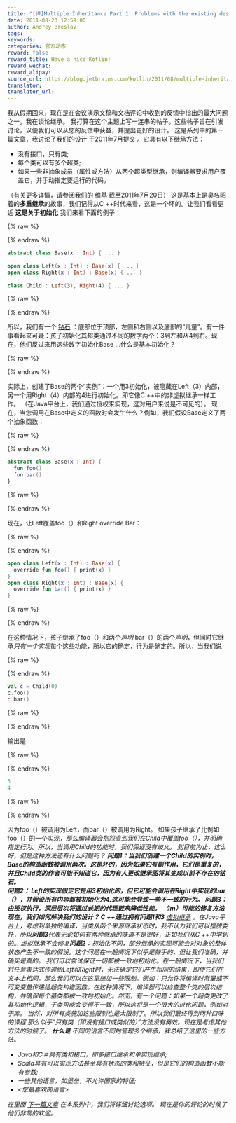```yaml
---
title: "[译]Multiple Inheritance Part 1: Problems with the existing design"
date: 2011-08-23 12:59:00
author: Andrey Breslav
tags:
keywords:
categories: 官方动态
reward: false
reward_title: Have a nice Kotlin!
reward_wechat:
reward_alipay:
source_url: https://blog.jetbrains.com/kotlin/2011/08/multiple-inheritance-part-1-problems-with-the-existing-design/
translator:
translator_url:
---
```


我从假期回来，现在是在会议演示文稿和文档评论中收到的反馈中指出的最大问题之一。我在谈论继承。
我打算在这个主题上写一连串的帖子。这些帖子旨在引发讨论，以便我们可以从您的反馈中获益，并提出更好的设计。
这是系列中的第一篇文章，我讨论了我们的设计 [于2011年7月提交](http://confluence.jetbrains.net/download/attachments/40702623/JVMLS_workshop_2011.pdf?version=1&modificationDate=1311201781543) 。它具有以下继承方法：

* 没有接口，只有类;
* 每个类可以有多个超类;
* 如果一些非抽象成员（属性或方法）从两个超类型继承，则编译器要求用户覆盖它，并手动指定要运行的代码。

（有关更多详情，请参阅我们的 [维基](http://confluence.jetbrains.net/pages/viewpage.action?pageId=41484416) 截至2011年7月20日）
这是基本上是臭名昭着的**多重继承**的故事，我们记得从C ++时代来看，这是一个坏的。让我们看看更近
**这是关于初始化**
我们来看下面的例子：

{% raw %}
<p></p>
{% endraw %}

```kotlin
abstract class Base(x : Int) { ... }
 
open class Left(x : Int) : Base(x) { ... }
open class Right(x : Int) : Base(x) { ... }
 
class Child : Left(3), Right(4) { ... }
```

{% raw %}
<p></p>
{% endraw %}

所以，我们有一个 [钻石](http://en.wikipedia.org/wiki/Diamond_problem) ：底部位于顶部，左侧和右侧以及底部的“儿童”。有一件事看起来可疑：孩子初始化其超类通过不同的数字两个：3到左和从4到右。现在，他们反过来用这些数字初始化Base ...什么是基本初始化？

{% raw %}
<p><span id="more-74"></span></p>
{% endraw %}

实际上，创建了Base的两个“实例”：一个用3初始化，被隐藏在Left（3）内部，另一个用Right（4）内部的4进行初始化。即它像C ++中的非虚拟继承一样工作。 （在Java平台上，我们通过授权来实现，这对用户来说是不可见的）。
现在，当您调用在Base中定义的函数时会发生什么？例如，我们假设Base定义了两个抽象函数：

{% raw %}
<p></p>
{% endraw %}

```kotlin
abstract class Base(x : Int) {
  fun foo()
  fun bar()
}
```

{% raw %}
<p></p>
{% endraw %}

现在，让Left覆盖foo（）和Right override Bar：

{% raw %}
<p></p>
{% endraw %}

```kotlin
open class Left(x : Int) : Base(x) {
  override fun foo() { print(x) }
}
open class Right(x : Int) : Base(x) {
  override fun bar() { print(x) }
}
```

{% raw %}
<p></p>
{% endraw %}

在这种情况下，孩子继承了foo（）和两个<em>声明</em> bar（）的两个<em>声明</em>，但同时它继承<em>只有一个实现</em>每个这些功能，所以它的确定，行为是确定的。所以，当我们说

{% raw %}
<p></p>
{% endraw %}

```kotlin
val c = Child(0)
c.foo()
c.bar()
```

{% raw %}
<p></p>
{% endraw %}

输出是

{% raw %}
<p></p>
{% endraw %}

```kotlin
3
4
```

{% raw %}
<p></p>
{% endraw %}

因为foo（）被调用为Left，而bar（）被调用为Right。
如果孩子继承了比例如foo（）的一个实现<em>，那么编译器会抱怨直到我们在Child中覆盖foo（），并明确指定行为。所以，当调用Child的功能时，我们保证没有歧义。
到目前为止，这么好，但是这种方法还有什么问题吗？
**问题1：**当我们创建一个Child的实例时，Base的构造函数被调用两次。这是坏的，因为如果它有副作用，它们是重复的，并且Child类的作者可能不知道它，因为有人更改继承图将其变成以前不存在的钻石。
<br/>
**问题2：** Left的实现假定它是用3初始化的，但它可能会调用在Right中实现的bar（），并假设所有内容都被初始化为4.这可能会导致一些不一致的行为。
**问题3：**由授权执行，深层层次将通过长期的代理链来降低性能。
**（Im）可能的修复方法**
现在，我们如何解决我们的设计？ C ++通过拥有**问题1**和**3** [虚拟继承](http://en.wikipedia.org/wiki/Virtual_inheritance) 。在Java平台上，考虑到单独的编译，当类<em>从两个来源继承状态</em>时，我不认为我们可以摆脱委托，所以**问题3**代表无论如何有两种继承的味道不是很好，正如我们从C ++中学到的...
虚拟继承不会修复**问题2**：初始化不同，部分继承的实现可能会对对象的整体状态产生不一致的假设。这个问题在一般情况下似乎是棘手的，但让我们准确，并确实是真的。
我们可以尝试保证一切都被一致地初始化。在一般情况下，当我们将任意表达式传递给Left和Right时，无法确定它们产生相同的结果，即使它们在文本上相同。那么我们可以在这里施加一些限制。例如：只允许将编译时常量或不可变变量传递给超类构造函数。在这种情况下，编译器可以检查整个类的层次结构，并确保每个基类都被一致地初始化。然而，有一个问题：如果一个超类更改了其初始化逻辑，子类可能会变得不一致，所以这将是一个很大的进化问题，例如对于库。
当然，对所有类施加这些限制也是太限制了。所以我们最终得到两种口味的课程
那么似乎“只有类（即没有接口或类似的）”方法没有奏效。现在是考虑其他方法的时候了。
**什么是**
不同的语言不同地管理多个继承，我总结了这里的一些方法。

* Java和C＃具有类和接口，即多接口继承和单实现继承;
* Scala具有可以实现方法甚至具有状态的类和特征，但是它们的构造函数不能有参数;
* 一些其他语言，如堡垒，不允许国家的特征;
* <您最喜欢的语言>

在里面 [下一篇文章](http://blog.jetbrains.com/kotlin/2011/08/multiple-inheritance-part-2-possible-directions/) 在本系列中，我们将详细讨论选项。
现在是你的评论的时候了他们非常的欢迎。
